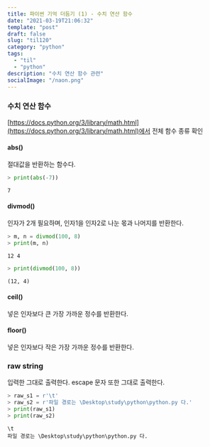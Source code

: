 ```yaml
---
title: 파이썬 기억 더듬기 (1) - 수치 연산 함수
date: "2021-03-19T21:06:32"
template: "post"
draft: false
slug: "til120"
category: "python"
tags:
  - "til"
  - "python"
description: "수치 연산 함수 관련"
socialImage: "/naon.png"
---
```


### 수치 연산 함수
[https://docs.python.org/3/library/math.html](https://docs.python.org/3/library/math.html)에서 전체 함수 종류 확인

#### abs()
절대값을 반환하는 함수다.

```python
> print(abs(-7))
```
```
7
```

#### divmod()
인자가 2개 필요하며, 인자1을 인자2로 나눈 몫과 나머지를 반환한다.

```python
> m, n = divmod(100, 8)
> print(m, n)
```
```
12 4
```

```python
> print(divmod(100, 8))
```
```
(12, 4)
```

#### ceil()
넣은 인자보다 큰 가장 가까운 정수를 반환한다.

#### floor()
넣은 인자보다 작은 가장 가까운 정수를 반환한다.


### raw string
입력한 그대로 출력한다. escape 문자 또한 그대로 출력한다.

```python
> raw_s1 = r'\t'
> raw_s2 = r'파일 경로는 \Desktop\study\python\python.py 다.'
> print(raw_s1)
> print(raw_s2)
```
```
\t
파일 경로는 \Desktop\study\python\python.py 다.
```